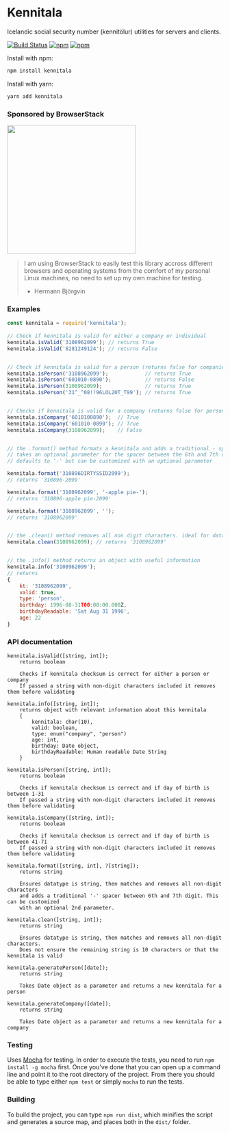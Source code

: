<h1 align=left>Kennitala</h1>
Icelandic social security number (kennitölur) utilities for servers and clients.

[![Build Status](https://travis-ci.org/HermannBjorgvin/Kennitala.svg?branch=master)](https://travis-ci.org/HermannBjorgvin/Kennitala)
[![npm](https://img.shields.io/npm/v/kennitala.svg)](https://www.npmjs.com/package/kennitala)
[![npm](https://img.shields.io/npm/dm/kennitala.svg)](https://www.npmjs.com/package/kennitala)

Install with npm:

```bash
npm install kennitala
```

Install with yarn:

```bash
yarn add kennitala
```

### Sponsored by BrowserStack
<img width=300 src="https://raw.github.com/HermannBjorgvin/Kennitala/master/Browserstack-logo.svg?sanitize=true">

> I am using BrowserStack to easily test this library accross different browsers and operating systems from the comfort of my personal Linux machines, no need to set up my own machine for testing.
> - Hermann Björgvin


<h3 align=left>Examples</h3>

``` Javascript
const kennitala = require('kennitala');
    
// Check if kennitala is valid for either a company or individual
kennitala.isValid('3108962099'); // returns True
kennitala.isValid('8281249124'); // returns False


// Check if kennitala is valid for a person (returns false for companies)
kennitala.isPerson('3108962099');            // returns True
kennitala.isPerson('601010-0890');           // returns False
kennitala.isPerson(3108962099);              // returns True
kennitala.isPerson('31^_^08!!96LOL20T_T99'); // returns True


// Checks if kennitala is valid for a company (returns false for persons)
kennitala.isCompany('6010100890');  // True
kennitala.isCompany('601010-0890'); // True
kennitala.isCompany(3108962099);    // False


// the .format() method formats a kennitala and adds a traditional - spacer
// takes an optional parameter for the spacer between the 6th and 7th digit
// defaults to '-' but can be customized with an optional parameter

kennitala.format('310896DIRTYSSID2099');
// returns '310896-2099'

kennitala.format('3108962099', '-apple pie-');
// returns '310896-apple pie-2099'

kennitala.format('3108962099', '');
// returns '3108962099'


// the .clean() method removes all non digit characters. ideal for database storage
kennitala.clean(3108962099); // returns '3108962099'


// the .info() method returns an object with useful information
kennitala.info('3108962099');
// returns
{ 
	kt: '3108962099',
	valid: true,
	type: 'person',
	birthday: 1996-08-31T00:00:00.000Z,
	birthdayReadable: 'Sat Aug 31 1996',
	age: 22
}
```

<h3 align=left>API documentation</h3>
    
    kennitala.isValid([string, int]);
        returns boolean
    
        Checks if kennitala checksum is correct for either a person or company
        If passed a string with non-digit characters included it removes them before validating
    
    kennitala.info([string, int]);
    	returns object with relevant information about this kennitala
        {
            kennitala: char(10),
            valid: boolean,
            type: enum("company", "person")
            age: int,
            birthday: Date object,
            birthdayReadable: Human readable Date String
        }

    kennitala.isPerson([string, int]);
        returns boolean
    
        Checks if kennitala checksum is correct and if day of birth is between 1-31
        If passed a string with non-digit characters included it removes them before validating
    
    kennitala.isCompany([string, int]);
        returns boolean
    
        Checks if kennitala checksum is correct and if day of birth is between 41-71
        If passed a string with non-digit characters included it removes them before validating

    kennitala.format([string, int], ?[string]);
        returns string
	
        Ensures datatype is string, then matches and removes all non-digit characters
        and adds a traditional '-' spacer between 6th and 7th digit. This can be customized
        with an optional 2nd parameter.
	
    kennitala.clean([string, int]);
        returns string
    
        Ensures datatype is string, then matches and removes all non-digit characters.
        Does not ensure the remaining string is 10 characters or that the kennitala is valid

    kennitala.generatePerson([date]);
        returns string
	    
        Takes Date object as a parameter and returns a new kennitala for a person

    kennitala.generateCompany([date]);
        returns string
	    
        Takes Date object as a parameter and returns a new kennitala for a company

### Testing 

Uses [Mocha](https://mochajs.org/) for testing. In order to execute the tests, you need to run `npm install -g mocha` first. Once you've done that 
you can open up a command line and point it to the root directory of the project. From there you should be able to type either `npm test` or simply `mocha` to run the tests.

### Building 

To build the project, you can type `npm run dist`, which minifies the script and generates a source map, and places both in the `dist/` folder. 
